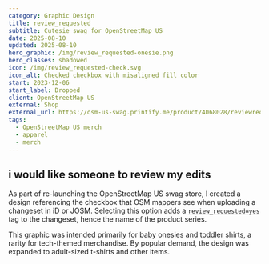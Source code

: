 ```yaml
---
category: Graphic Design
title: review_requested
subtitle: Cutesie swag for OpenStreetMap US
date: 2025-08-10
updated: 2025-08-10
hero_graphic: /img/review_requested-onesie.png
hero_classes: shadowed
icon: /img/review_requested-check.svg
icon_alt: Checked checkbox with misaligned fill color
start: 2023-12-06
start_label: Dropped
client: OpenStreetMap US
external: Shop
external_url: https://osm-us-swag.printify.me/product/4068028/reviewrequested-baby-onesie
tags:
  - OpenStreetMap US merch
  - apparel
  - merch
---
```

## i would like someone to review my edits

As part of re-launching the OpenStreetMap US swag store, I created a design referencing the checkbox that OSM mappers see when uploading a changeset in iD or JOSM. Selecting this option  adds a [`review_requested=yes`](https://wiki.openstreetmap.org/wiki/Key:review_requested) tag to the changeset, hence the name of the product series.

This graphic was intended primarily for baby onesies and toddler shirts, a rarity for tech-themed merchandise. By popular demand, the design was expanded to adult-sized t-shirts and other items.